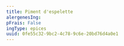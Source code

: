 ```yaml
---
title: Piment d'espelette
alergenesIng:
pFrais: False
ingType: epices
uuid: 0fe55c32-9bc2-4c78-9c6e-20bd76d4a0e1
---
```

